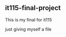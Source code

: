<h2>it115-final-project</h2>
  <lb>
  <p>This is my final for it115</p>
<p>just giving myself a file</p>
